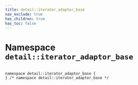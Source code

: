 ```yaml
---
title: detail::iterator_adaptor_base
nav_exclude: true
has_children: true
has_toc: false
---
```


# Namespace `detail::iterator_adaptor_base`

<code class="doxybook">
<span>namespace detail::iterator&#95;adaptor&#95;base {</span>
<span>} /* namespace detail::iterator&#95;adaptor&#95;base */</span>
</code>


